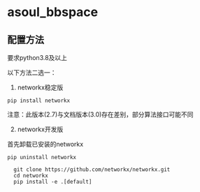 # asoul_bbspace

## 配置方法

要求python3.8及以上

以下方法二选一：

1. networkx稳定版

`pip install networkx`
  
注意：此版本(2.7)与文档版本(3.0)存在差别，部分算法接口可能不同

2. networkx开发版

首先卸载已安装的networkx

  `pip uninstall networkx`
```
  git clone https://github.com/networkx/networkx.git
  cd networkx
  pip install -e .[default]
  ```
